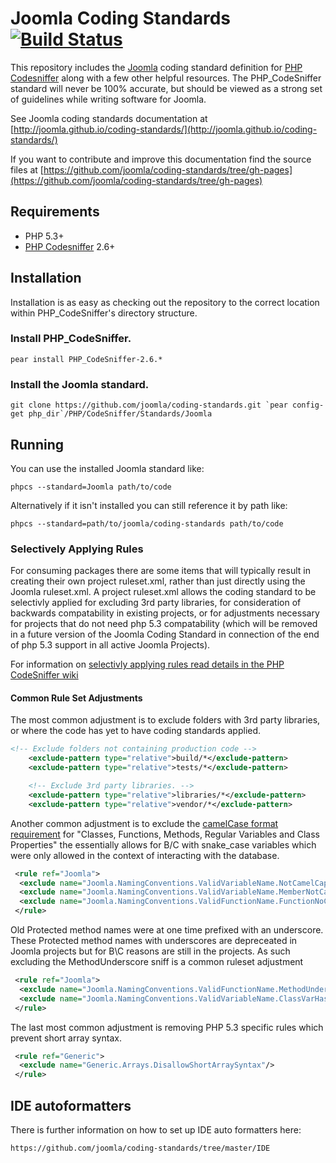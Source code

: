 Joomla Coding Standards [![Build Status](https://travis-ci.org/joomla/coding-standards.png?branch=phpcs-2)](https://travis-ci.org/joomla/coding-standards)
=======================

This repository includes the [Joomla](http://developer.joomla.org) coding standard definition for [PHP Codesniffer](https://github.com/squizlabs/PHP_CodeSniffer) along with a few other helpful resources.  The PHP_CodeSniffer standard will never be 100% accurate, but should be viewed as a strong set of guidelines while writing software for Joomla.

See Joomla coding standards documentation at [http://joomla.github.io/coding-standards/](http://joomla.github.io/coding-standards/)

If you want to contribute and improve this documentation find the source files at [https://github.com/joomla/coding-standards/tree/gh-pages](https://github.com/joomla/coding-standards/tree/gh-pages)

## Requirements

* PHP 5.3+
* [PHP Codesniffer](https://github.com/squizlabs/PHP_CodeSniffer) 2.6+

## Installation

Installation is as easy as checking out the repository to the correct location within PHP_CodeSniffer's directory structure.

### Install PHP_CodeSniffer.

	pear install PHP_CodeSniffer-2.6.*

### Install the Joomla standard.

	git clone https://github.com/joomla/coding-standards.git `pear config-get php_dir`/PHP/CodeSniffer/Standards/Joomla

## Running

You can use the installed Joomla standard like:

	phpcs --standard=Joomla path/to/code

Alternatively if it isn't installed you can still reference it by path like:

	phpcs --standard=path/to/joomla/coding-standards path/to/code

### Selectively Applying Rules

For consuming packages there are some items that will typically result in creating their own project ruleset.xml, rather than just directly using the Joomla ruleset.xml. A project ruleset.xml allows the coding standard to be selectivly applied for excluding 3rd party libraries, for consideration of backwards compatability in existing projects, or for adjustments necessary for projects that do not need php 5.3 compatability (which will be removed in a future version of the Joomla Coding Standard in connection of the end of php 5.3 support in all active Joomla Projects). 

For information on [selectivly applying rules read details in the PHP CodeSniffer wiki](https://github.com/squizlabs/PHP_CodeSniffer/wiki/Annotated-ruleset.xml#selectively-applying-rules)

#### Common Rule Set Adjustments

The most common adjustment is to exclude folders with 3rd party libraries, or where the code has yet to have coding standards applied.

```xml
<!-- Exclude folders not containing production code -->
	<exclude-pattern type="relative">build/*</exclude-pattern>
	<exclude-pattern type="relative">tests/*</exclude-pattern>

	<!-- Exclude 3rd party libraries. -->
	<exclude-pattern type="relative">libraries/*</exclude-pattern>
	<exclude-pattern type="relative">vendor/*</exclude-pattern>
```

Another common adjustment is to exclude the [camelCase format requirement](http://joomla.github.io/coding-standards/?coding-standards/chapters/php.md) for "Classes, Functions, Methods, Regular Variables and Class Properties" the essentially allows for B/C with snake_case variables which were only allowed in the context of interacting with the database.

```xml
 <rule ref="Joomla">
  <exclude name="Joomla.NamingConventions.ValidVariableName.NotCamelCaps"/>
  <exclude name="Joomla.NamingConventions.ValidVariableName.MemberNotCamelCaps"/>
  <exclude name="Joomla.NamingConventions.ValidFunctionName.FunctionNoCapital"/>
 </rule>
```

Old Protected method names were at one time prefixed with an underscore. These Protected method names with underscores are depreceated in Joomla projects but for B\C reasons are still in the projects. As such excluding the MethodUnderscore sniff is a common ruleset adjustment

```xml
 <rule ref="Joomla">
  <exclude name="Joomla.NamingConventions.ValidFunctionName.MethodUnderscore"/>
  <exclude name="Joomla.NamingConventions.ValidVariableName.ClassVarHasUnderscore"/>
 </rule>
```

The last most common adjustment is removing PHP 5.3 specific rules which prevent short array syntax.

```xml
 <rule ref="Generic">
  <exclude name="Generic.Arrays.DisallowShortArraySyntax"/>
 </rule>
```

## IDE autoformatters

There is further information on how to set up IDE auto formatters here: 

	https://github.com/joomla/coding-standards/tree/master/IDE
